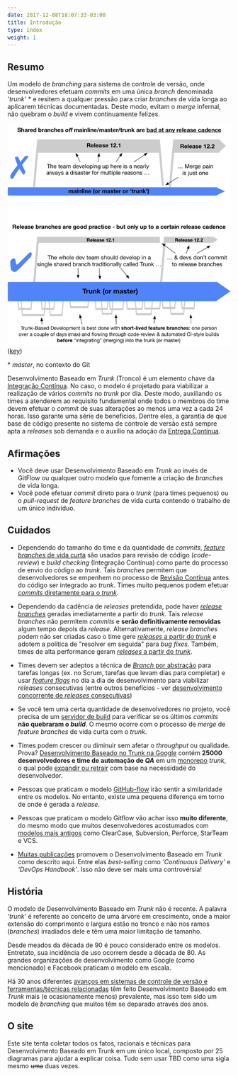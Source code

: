 ```yaml
---
date: 2017-12-08T18:07:33-03:00
title: Introdução
type: index
weight: 1
---
```


<!-- print <h1 style="color: white; padding: 32px 20px 72px; background-image:url(/images/LogoSlim.png); background-repeat: no-repeat; background-size: 100% auto"><span style="background-color: #5677fc">Introdução</span></h1> print -->


## Resumo

Um modelo de *branching* para sistema de controle de versão, onde desenvolvedores efetuam *commits* em uma única *branch* denominada *'trunk'* * e resitem a qualquer pressão para criar *branches* de vida longa ao aplicarem técnicas documentadas. Deste modo, evitam o *merge* infernal, não quebram o *build* e vivem continuamente felizes. 

![](trunk1.png)
([key](/key/))

 &ast; *master*, no contexto do Git

Desenvolvimento Baseado em *Trunk* (Tronco) é um elemento chave da [Integração Contínua](/continuous-integration/). No caso, o modelo é projetado para viabilizar a realização de vários *commits* no *trunk* por dia. Deste modo, auxiliando os times a atenderem ao requisito fundamental onde todos o membros do time devem efetuar o *commit* de suas alterações ao menos uma vez a cada 24 horas. Isso garante uma série de benefícios. Dentre eles, a garantia de que base de código presente no sistema de controle de versão está sempre apta a *releases* sob demanda e o auxílio na adoção da [Entrega Contínua](/continuous-delivery/).


## Afirmações

- Você deve usar Desenvolvimento Baseado em *Trunk* ao invés de GitFlow ou qualquer outro modelo que fomente a criação de *branches* de vida longa.
- Você pode efetuar *commit* direto para o *trunk* (para times pequenos) ou o *pull-request* de *feature branches* de vida curta contendo o trabalho de um único indivíduo.

## Cuidados

- Dependendo do tamanho do time e da quantidade de *commits*, [*feature branches* de vida curta](/short-lived-feature-branches/) são usados para revisão de código (*code-review*) e *build checking* (Integração Contínua) como parte do processo de envio do código ao *trunk*. Tais *branches* permitem que desenvolvedores se empenhem no processo de [Revisão Contínua](/continuous-review/) antes do código ser integrado ao *trunk*. Times muito pequenos podem efetuar [ *commits* diretamente para o *trunk*](/committing-straight-to-the-trunk/).

- Dependendo da cadência de *releases* pretendida, pode haver [*release branches*](/branch-for-release/) geradas imediatamente a partir do *trunk*. Tais *release branches* não permitem *commits* e **serão definitivamente removidas** algum tempo depois da *release*. Alternativamente, *release branches* podem não ser criadas caso o time gere [*releases* a partir do *trunk*](/release-from-trunk/) e adotem a política de "resolver em seguida" para *bug fixes*. Também, times de alta performance geram [*releases* a partir do *trunk*](/release-from-trunk/).


- Times devem ser adeptos a técnica de [*Branch* por abstração](/branch-by-abstraction/) para tarefas longas (ex. no Scrum, tarefas que levam dias para completar) e usar [*feature flags*](/feature-flags/) no dia a dia de desenvolvimento para viabilizar *releases* consecutivas (entre outros benefícios - ver [desenvolvimento concorrente de *releases* consecutivas](/concurrent-development-of-consecutive-releases/)) 

- Se você tem uma certa quantidade de desenvolvedores no projeto, você precisa de um [servidor de build](/continuous-integration/) para verificar se os últimos *commits* **não quebraram o *build***. O mesmo ocorre com o processo de *merge* de *feature branches* de vida curta com o *trunk*.

- Times podem crescer ou diminuir sem afetar o *throughput* ou qualidade. Prova? [Desenvolvimento Baseado no Trunk na Google](/game-changers/index.html#google-revealing-their-monorepo-trunk-2016) contém **25000 desenvolvedores e time de automação de *QA*** em um [monorepo](/monorepo/) *trunk*, o qual pode [expandir ou retrair](/expanding-contracting-monorepos/) com base na necessidade do desenvolvedor.

- Pessoas que praticam o modelo [GitHub-flow](/alternative-branching-models/index.html#modern-claimed-high-throughput-branching-models) irão sentir a similaridade entre os modelos. No entanto, existe uma pequena diferença em torno de onde é gerada a *release*. 

- Pessoas que praticam o modelo Gitflow vão achar isso **muito diferente**, do mesmo modo que muitos desenvolvedores acostumados com [modelos mais antigos](/alternative-branching-models/index.html#legacy-branching-models) como ClearCase, Subversion, Perforce, StarTeam e VCS.

- [Muitas publicações](/publications/) promovem o Desenvolvimento Baseado em *Trunk* como descrito aqui. Entre elas *best-selling* como *'Continuous Delivery'* e *'DevOps Handbook'*. Isso não deve ser mais uma controvérsia!

## História

O modelo de Desenvolvimento Baseado em *Trunk* não é recente. A palavra *'trunk'* é referente ao conceito de uma árvore em crescimento, onde a maior extensão do comprimento e largura estão no tronco e não nos ramos (*branches*) irradiados dele e têm uma maior limitação de tamanho.

Desde meados da década de 90 é pouco considerado entre os modelos. Entretato, sua incidência de uso ocorrem desde a década de 80. As grandes organizações de desenvolvimento como Google (como mencionado) e Facebook praticam o modelo em escala.

Há 30 anos diferentes [avanços em sistemas de controle de versão e ferramentas/técnicas relacionadas](/game-changers/) têm feito Desenvolvimento Baseado em *Trunk* mais (e ocasionamente menos) prevalente, mas isso tem sido um modelo de *branching* que muitos têm se deparado através dos anos.

## O site

Este site tenta coletar todos os fatos, racionais e técnicas para Desenvolvimento Baseado em Trunk em um único local, composto por 25 diagramas para ajudar a explicar coisa. Tudo sem usar TBD como uma sigla mesmo ~~uma~~ duas vezes.
